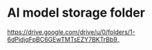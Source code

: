 # AI model storage folder
https://drive.google.com/drive/u/0/folders/1-6dPidjqFpBC6GEwTMTsEZY7BKTrBb9_

